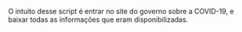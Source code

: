 
O intuito desse script é entrar no site do governo sobre a COVID-19, e baixar todas as informações que eram disponibilizadas.
